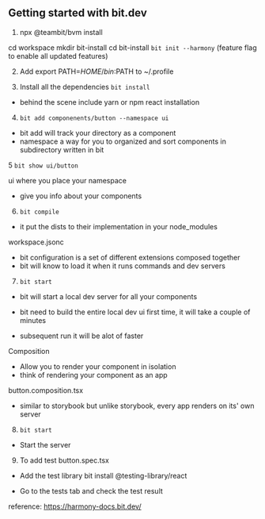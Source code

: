 ## Getting started with bit.dev

1. npx @teambit/bvm install

cd workspace
mkdir bit-install
cd bit-install
```bit init --harmony``` (feature flag to enable all updated features)

2. Add export PATH=$HOME/bin:$PATH to ~/.profile

3. Install all the dependencies
```bit install ```

- behind the scene include yarn or npm react installation

4. ```bit add componenents/button --namespace ui```

- bit add will track your directory as a component
- namespace a way for you to organized and sort components in subdirectory written in bit


5 ```bit show ui/button```

ui where you place your namespace

- give you info about your components

6. ```bit compile```

- it put the dists to their implementation in your node_modules

workspace.jsonc 
- bit configuration is a set of different extensions composed together
- bit will know to load it when it runs commands and dev servers

7. ```bit start```

- bit will start a local dev server for all your components

- bit need to build the entire local dev ui first time, it will take a couple of minutes
- subsequent run it will be alot of faster

Composition
 - Allow you to render your component in isolation
 - think of rendering your component as an app

 button.composition.tsx

 - similar to storybook 
 but unlike storybook, every app renders on its' own server

 8. ```bit start```
 - Start the server

 9. To add test
 button.spec.tsx

 - Add the test library
 bit install @testing-library/react

 - Go to the tests tab and check the test result



reference: https://harmony-docs.bit.dev/

